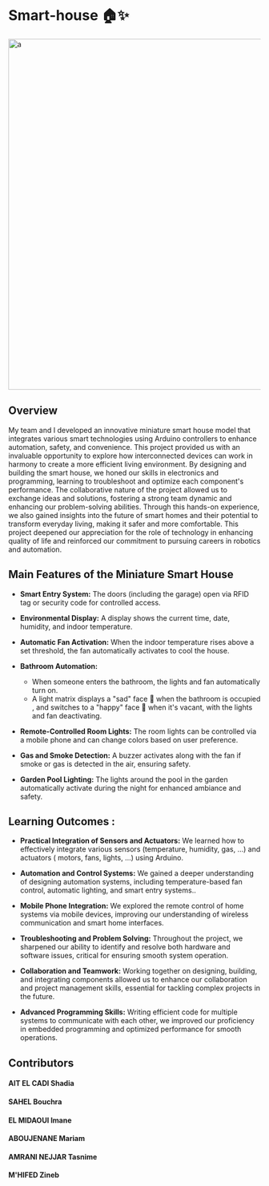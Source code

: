 # Smart-house 🏠✨

  <img width="700" alt="a"  src="https://github.com/user-attachments/assets/6eef093b-b3cf-4833-8fc5-57236fb8911a">

## Overview
My team and I developed an innovative miniature smart house model that integrates various smart technologies using Arduino controllers to enhance automation, safety, and convenience. This project provided us with an invaluable opportunity to explore how interconnected devices can work in harmony to create a more efficient living environment. By designing and building the smart house, we honed our skills in electronics and programming, learning to troubleshoot and optimize each component's performance. The collaborative nature of the project allowed us to exchange ideas and solutions, fostering a strong team dynamic and enhancing our problem-solving abilities. Through this hands-on experience, we also gained insights into the future of smart homes and their potential to transform everyday living, making it safer and more comfortable. This project deepened our appreciation for the role of technology in enhancing quality of life and reinforced our commitment to pursuing careers in robotics and automation.
## Main Features of the Miniature Smart House

- **Smart Entry System:** The doors (including the garage) open via RFID tag or security code for controlled access.

- **Environmental Display:** A display shows the current time, date, humidity, and indoor temperature.

- **Automatic Fan Activation:** When the indoor temperature rises above a set threshold, the fan automatically activates to cool the house.

- **Bathroom Automation:**

    - When someone enters the bathroom, the lights and fan automatically turn on.
    - A light matrix displays a "sad" face 🙁 when the bathroom is occupied , and switches to a "happy" face 🙂 when it's vacant, with the lights and fan deactivating.
- **Remote-Controlled Room Lights:** The room lights can be controlled via a mobile phone and can change colors based on user preference.

- **Gas and Smoke Detection:** A buzzer activates along with the fan if smoke or gas is detected in the air, ensuring safety.

- **Garden Pool Lighting:** The lights around the pool in the garden automatically activate during the night for enhanced ambiance and safety.

## Learning Outcomes :
- **Practical Integration of Sensors and Actuators:** We learned how to effectively integrate various sensors (temperature, humidity, gas, ...) and actuators ( motors, fans, lights, ...) using Arduino.

- **Automation and Control Systems:** We gained a deeper understanding of designing automation systems, including temperature-based fan control, automatic lighting, and smart entry systems..


- **Mobile Phone Integration:** We explored the remote control of home systems via mobile devices, improving our understanding of wireless communication and smart home interfaces.

- **Troubleshooting and Problem Solving:** Throughout the project, we sharpened our ability to identify and resolve both hardware and software issues, critical for ensuring smooth system operation.

- **Collaboration and Teamwork:** Working together on designing, building, and integrating components allowed us to enhance our collaboration and project management skills, essential for tackling complex projects in the future.

- **Advanced Programming Skills:** Writing efficient code for multiple systems to communicate with each other, we improved our proficiency in embedded programming and optimized performance for smooth operations.

## Contributors
#### AIT EL CADI Shadia
#### SAHEL Bouchra 
#### EL MIDAOUI Imane
#### ABOUJENANE Mariam
#### AMRANI NEJJAR Tasnime
#### M'HIFED Zineb






